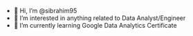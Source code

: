 - 👋 Hi, I’m @sibrahim95
- 👀 I’m interested in anything related to Data Analyst/Engineer 
- 🌱 I’m currently learning Google Data Analytics Certificate 


<!---
sibrahim95/sibrahim95 is a ✨ special ✨ repository because its `README.md` (this file) appears on your GitHub profile.
You can click the Preview link to take a look at your changes.
--->

